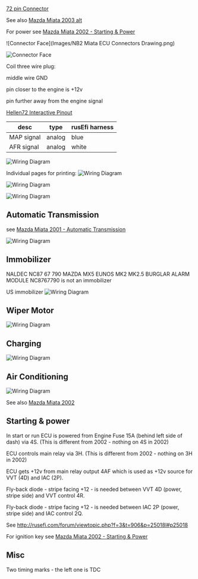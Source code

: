 [72 pin Connector](OEM-connectors#72-pin)

See also [Mazda Miata 2003 alt](Mazda-Miata-2003-alt)

For power see [Mazda Miata 2002 - Starting & Power](Mazda-Miata-2002#starting--power)

![Connector Face](Images/NB2 Miata ECU Connectors Drawing.png)

![Connector Face](Images/NB2_Miata_ECU_Connectors_Drawing_rusefi_harness.png)

Coil three wire plug:

middle wire GND

pin closer to the engine is +12v

pin further away from the engine signal

[Hellen72 Interactive Pinout](https://rusefi.com/docs/pinouts/hellen/hellen72/)

| desc       | type   | rusEfi harness |
| ---------- | ------ | -------------- |
| MAP signal | analog | blue           |
| AFR signal | analog | white          |

![Wiring Diagram](OEM-Docs/Mazda/2003_Miata/Mazda_miata_2003.png)

Individual pages for printing:
![Wiring Diagram](OEM-Docs/Mazda/2003_Miata/Mazda_miata_2003_page_1.png)

![Wiring Diagram](OEM-Docs/Mazda/2003_Miata/Mazda_miata_2003_page_2.png)

![Wiring Diagram](OEM-Docs/Mazda/2003_Miata/Mazda_miata_2003_page_3.png)

## Automatic Transmission

see [Mazda Miata 2001 - Automatic Transmission](Mazda-Miata-2001#automatic-transmission)



![Wiring Diagram](OEM-Docs/Mazda/2003_Miata/Mazda_miata_2003_at.png)

## Immobilizer

NALDEC NC87 67 790 MAZDA MX5 EUNOS MK2 MK2.5 BURGLAR ALARM MODULE NC8767790 is not an immobilizer 


US immobilizer
![Wiring Diagram](Images/2001_miata_immobilizer.png)


## Wiper Motor
![Wiring Diagram](Images/2003_miata_wiper_motor.png)

## Charging

![Wiring Diagram](Images/2003_miata_charging.png)

## Air Conditioning

![Wiring Diagram](Images/2003_miata_ac.png)

See also [Mazda Miata 2002](Mazda-Miata-2002)

## Starting & power

In start or run ECU is powered from Engine Fuse 15A (behind left side of dash) via 4S. (This is different from 2002 - nothing on 4S in 2002)

ECU controls main relay via 3H. (This is different from 2002 - nothing on 3H in 2002)

ECU gets +12v from main relay output 4AF which is used as +12v source for VVT (4D) and IAC (2P).

Fly-back diode - stripe facing +12 - is needed between VVT 4D (power, stripe side) and VVT control 4R.

Fly-back diode - stripe facing +12 - is needed between IAC 2P (power, stripe side) and IAC control 2Q.

See http://rusefi.com/forum/viewtopic.php?f=3&t=906&p=25018l#p25018

For ignition key see [Mazda Miata 2002 - Starting & Power](Mazda-Miata-2002#starting--power)

## Misc

Two timing marks - the left one is TDC
